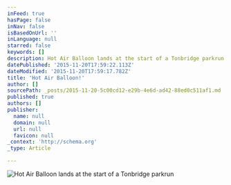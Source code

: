 ```yaml
---
inFeed: true
hasPage: false
inNav: false
isBasedOnUrl: ''
inLanguage: null
starred: false
keywords: []
description: Hot Air Balloon lands at the start of a Tonbridge parkrun
datePublished: '2015-11-20T17:59:22.113Z'
dateModified: '2015-11-20T17:59:17.782Z'
title: 'Hot Air Balloon!'
author: []
sourcePath: _posts/2015-11-20-5c00cd12-e29b-4e6d-ad42-88ed0c511af1.md
published: true
authors: []
publisher:
  name: null
  domain: null
  url: null
  favicon: null
_context: 'http://schema.org'
_type: Article

---
```

![Hot Air Balloon lands at the start of a Tonbridge parkrun](https://the-grid-user-content.s3-us-west-2.amazonaws.com/a44927b9-9654-4ab6-891a-2a08b5c72e5d.jpg)

#